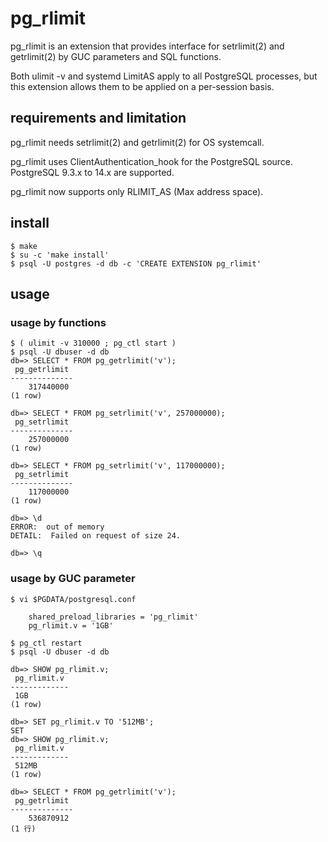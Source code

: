 pg_rlimit
=========

pg_rlimit is an extension that provides interface for setrlimit(2)
and getrlimit(2) by GUC parameters and SQL functions.

Both ulimit -v and systemd LimitAS apply to all PostgreSQL processes,
but this extension allows them to be applied on a per-session basis.

## requirements and limitation

pg_rlimit needs setrlimit(2) and getrlimit(2) for OS systemcall.

pg_rlimit uses ClientAuthentication_hook for the PostgreSQL source.
PostgreSQL 9.3.x to 14.x are supported.

pg_rlimit now supports only RLIMIT_AS (Max address space).

## install

    $ make 
    $ su -c 'make install'
    $ psql -U postgres -d db -c 'CREATE EXTENSION pg_rlimit'

## usage

### usage by functions

    $ ( ulimit -v 310000 ; pg_ctl start )
    $ psql -U dbuser -d db 
    db=> SELECT * FROM pg_getrlimit('v');
     pg_getrlimit
    --------------
        317440000
    (1 row)
     
    db=> SELECT * FROM pg_setrlimit('v', 257000000);
     pg_setrlimit
    --------------
        257000000
    (1 row)
      
    db=> SELECT * FROM pg_setrlimit('v', 117000000);
     pg_setrlimit
    --------------
        117000000
    (1 row)
     
    db=> \d
    ERROR:  out of memory
    DETAIL:  Failed on request of size 24.
    
    db=> \q


### usage by GUC parameter

    $ vi $PGDATA/postgresql.conf
     
        shared_preload_libraries = 'pg_rlimit'
        pg_rlimit.v = '1GB'
     
    $ pg_ctl restart
    $ psql -U dbuser -d db
     
    db=> SHOW pg_rlimit.v;
     pg_rlimit.v
    -------------
     1GB
    (1 row)
          
    db=> SET pg_rlimit.v TO '512MB';
    SET
    db=> SHOW pg_rlimit.v;
     pg_rlimit.v
    -------------
     512MB
    (1 row)
    
    db=> SELECT * FROM pg_getrlimit('v');
     pg_getrlimit
    --------------
        536870912
    (1 行)


